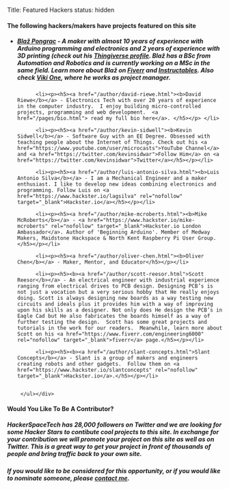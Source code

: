 Title: Featured Hackers
status: hidden

<div class="jumbotron">
<div class="container-fluid">

  <div class="panel panel-default panel-primary">
    <div class="panel-heading"><h4>The following hackers/makers have projects featured on this site</h4></div>
    <div class="panel-body">
    <ul>
          <li><p><h5><a href="/author/blaz-pongrac.html"><b>Blaž Pongrac</b></a> - A maker with almost 10 years of experience with Arduino programming and electronics and 2 years of experience with 3D printing (check out his <a href="http://www.thingiverse.com/vonPongrac/about" rel="nofollow" target="_blank">Thingiverse profile</a>. Blaž has a BSc from Automation and Robotics and is currently working on a MSc in the same field. Learn more about Blaž on <a href="https://www.fiverr.com/robosap" target="_blank">Fiverr</a> and <a href="http://www.instructables.com/member/vonPongrac" rel="nofollow" target="_blank">Instructables</a>. Also check <a href="https://www.facebook.com/vikitherobot" rel="nofollow" target="_blank">Viki One</a>, where he works as project manager.</h5></p></li>
          
          <li><p><h5><a href="/author/david-riewe.html"><b>David Riewe</b></a> - Electronics Tech with over 20 years of experience in the computer industry.  I enjoy building micro-controlled projects, programming and web development.  <a href="/pages/bio.html"> read my full bio here</a>. </h5></p> </li>
          
          <li><p><h5><a href="/author/kevin-sidwell"><b>Kevin Sidwell</b></a> - Software Guy with an EE Degree. Obsessed with teaching people about the Internet of Things. Check out his <a href="https://www.youtube.com/user/microcasts">YouTube Channel</a> and <a href="https://twitter.com/kevinsidwar">Follow Him</a> on <a href="https://twitter.com/kevinsidwar">Twitter</a></h5></p></li>
          
          <li><p><h5><a href="/author/luis-antonio-silva.html"><b>Luis Antonio Silva</b></a> - I am a Mechanical Engineer and a maker enthusiast. I like to develop new ideas combining electronics and programming. Follow Luis on <a href="https://www.hackster.io/lagsilva" rel="nofollow" target="_blank">Hackster.io</a></h5></p></li>
          
          <li><p><h5><a href="/author/mike-mcroberts.html"><b>Mike McRoberts</b></a> - <a href="https://www.hackster.io/mike-mcroberts" rel="nofollow" target="_blank">Hackster.io London Ambassador</a>. Author of 'Beginning Arduino'. Member of Medway Makers, Maidstone Hackspace & North Kent Raspberry Pi User Group.</h5></p></li>
          
          <li><p><h5><a href="/author/oliver-chen.html"><b>Oliver Chen</b></a> - Maker, Mentor, and Educator</h5></p></li>
          
          <li><p><h5><b><a href="/author/scott-reesor.html">Scott Reesor</b></a> - An electrical engineer with industrial experience ranging from electrical drives to PCB design. Designing PCB’s is not just a vocation but a very serious hobby that He really enjoys doing. Scott is always designing new boards as a way testing new circuits and ideals plus it provides him with a way of improving upon his skills as a designer. Not only does He design the PCB’s in Eagle Cad but He also fabricates the boards himself as a way of further testing the design.  Scott has some great projects and tutorials in the work for our readers.  Meanwhile, learn more about Scott on his <a href="https://www.fiverr.com/engineering6000" rel="nofollow" target="_blank">fiverr</a> page.</h5></p></li>
          
          <li><p><h5><b><a href="/author/slant-concepts.html">Slant Concepts</b></a> - Slant is a group of makers and engineers creating robots and other gadgets.  Follow them on <a href="https://www.hackster.io/slantconcepts" rel="nofollow" target="_blank">Hackster.io</a>.</h5></p></li>
          

     </ul></div>
  </div>

  <div class="panel panel-default panel-primary">
    <div class="panel-heading"><h4>Would You Like To Be A Contributor?</h4></div>
    <div class="panel-body">
    <p><h5>HackerSpaceTech has 28,000 followers on Twitter and we are looking for some Hacker Stars to contibute cool projects to this site.  In exchange for your contribution we will promote your project on this site as well as on Twitter. This is a great way to get your project in front of thousands of people and bring traffic back to your own site.</h5></p>
    <p><h5>If you would like to be considered for this opportunity, or if you would like to nominate someone, please <a href="/pages/contact.html">contact me</a>.</h5></p>

     
  </div>
</div>
